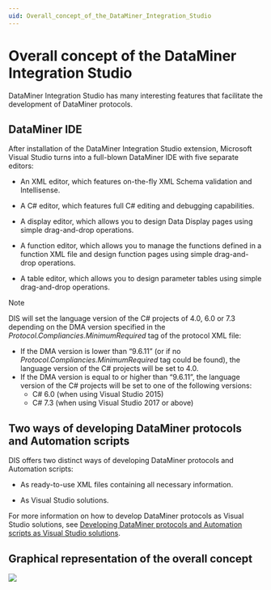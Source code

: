 ```yaml
---
uid: Overall_concept_of_the_DataMiner_Integration_Studio
---
```


# Overall concept of the DataMiner Integration Studio

DataMiner Integration Studio has many interesting features that facilitate the development of DataMiner protocols.

## DataMiner IDE

After installation of the DataMiner Integration Studio extension, Microsoft Visual Studio turns into a full-blown DataMiner IDE with five separate editors:

- An XML editor, which features on-the-fly XML Schema validation and Intellisense.

- A C# editor, which features full C# editing and debugging capabilities.

- A display editor, which allows you to design Data Display pages using simple drag-and-drop operations.

- A function editor, which allows you to manage the functions defined in a function XML file and design function pages using simple drag-and-drop operations.

- A table editor, which allows you to design parameter tables using simple drag-and-drop operations.

> [!NOTE]
> DIS will set the language version of the C# projects of 4.0, 6.0 or 7.3 depending on the DMA version specified in the *Protocol.Compliancies.MinimumRequired* tag of the protocol XML file:
> - If the DMA version is lower than “9.6.11” (or if no *Protocol.Compliancies.MinimumRequired* tag could be found), the language version of the C# projects will be set to 4.0.
> - If the DMA version is equal to or higher than “9.6.11”, the language version of the C# projects will be set to one of the following versions:
>     - C# 6.0 (when using Visual Studio 2015)
>     - C# 7.3 (when using Visual Studio 2017 or above)

## Two ways of developing DataMiner protocols and Automation scripts

DIS offers two distinct ways of developing DataMiner protocols and Automation scripts:

- As ready-to-use XML files containing all necessary information.

- As Visual Studio solutions.

For more information on how to develop DataMiner protocols as Visual Studio solutions, see [Developing DataMiner protocols and Automation scripts as Visual Studio solutions](xref:Developing_DataMiner_protocols_and_Automation_scripts_as_Visual_Studio_solutions).

## Graphical representation of the overall concept

![](~/user-guide/images/dis_concept_general.jpg)
